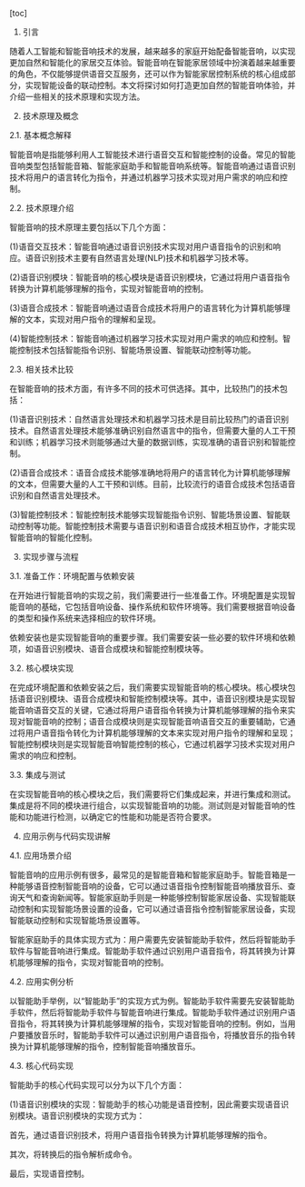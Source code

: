 
[toc]                    
                
                
1. 引言

随着人工智能和智能音响技术的发展，越来越多的家庭开始配备智能音响，以实现更加自然和智能化的家居交互体验。智能音响在智能家居领域中扮演着越来越重要的角色，不仅能够提供语音交互服务，还可以作为智能家居控制系统的核心组成部分，实现智能设备的联动控制。本文将探讨如何打造更加自然的智能音响体验，并介绍一些相关的技术原理和实现方法。

2. 技术原理及概念

2.1. 基本概念解释

智能音响是指能够利用人工智能技术进行语音交互和智能控制的设备。常见的智能音响类型包括智能音箱、智能家庭助手和智能音响系统等。智能音响通过语音识别技术将用户的语言转化为指令，并通过机器学习技术实现对用户需求的响应和控制。

2.2. 技术原理介绍

智能音响的技术原理主要包括以下几个方面：

(1)语音交互技术：智能音响通过语音识别技术实现对用户语音指令的识别和响应。语音识别技术主要有自然语言处理(NLP)技术和机器学习技术等。

(2)语音识别模块：智能音响的核心模块是语音识别模块，它通过将用户语音指令转换为计算机能够理解的指令，实现对智能音响的控制。

(3)语音合成技术：智能音响通过语音合成技术将用户的语言转化为计算机能够理解的文本，实现对用户指令的理解和呈现。

(4)智能控制技术：智能音响通过机器学习技术实现对用户需求的响应和控制。智能控制技术包括智能指令识别、智能场景设置、智能联动控制等功能。

2.3. 相关技术比较

在智能音响的技术方面，有许多不同的技术可供选择。其中，比较热门的技术包括：

(1)语音识别技术：自然语言处理技术和机器学习技术是目前比较热门的语音识别技术。自然语言处理技术能够准确识别自然语言中的指令，但需要大量的人工干预和训练；机器学习技术则能够通过大量的数据训练，实现准确的语音识别和智能控制。

(2)语音合成技术：语音合成技术能够准确地将用户的语言转化为计算机能够理解的文本，但需要大量的人工干预和训练。目前，比较流行的语音合成技术包括语音识别和自然语言处理技术。

(3)智能控制技术：智能控制技术能够实现智能指令识别、智能场景设置、智能联动控制等功能。智能控制技术需要与语音识别和语音合成技术相互协作，才能实现智能音响的智能化控制。

3. 实现步骤与流程

3.1. 准备工作：环境配置与依赖安装

在开始进行智能音响的实现之前，我们需要进行一些准备工作。环境配置是实现智能音响的基础，它包括音响设备、操作系统和软件环境等。我们需要根据音响设备的类型和操作系统来选择相应的软件环境。

依赖安装也是实现智能音响的重要步骤。我们需要安装一些必要的软件环境和依赖项，如语音识别模块、语音合成模块和智能控制模块等。

3.2. 核心模块实现

在完成环境配置和依赖安装之后，我们需要实现智能音响的核心模块。核心模块包括语音识别模块、语音合成模块和智能控制模块等。其中，语音识别模块是实现智能音响语音交互的关键，它通过将用户语音指令转换为计算机能够理解的指令来实现对智能音响的控制；语音合成模块则是实现智能音响语音交互的重要辅助，它通过将用户语音指令转化为计算机能够理解的文本来实现对用户指令的理解和呈现；智能控制模块则是实现智能音响智能控制的核心，它通过机器学习技术实现对用户需求的响应和控制。

3.3. 集成与测试

在实现智能音响的核心模块之后，我们需要将它们集成起来，并进行集成和测试。集成是将不同的模块进行组合，以实现智能音响的功能。测试则是对智能音响的性能和功能进行检测，以确定它的性能和功能是否符合要求。

4. 应用示例与代码实现讲解

4.1. 应用场景介绍

智能音响的应用示例有很多，最常见的是智能音箱和智能家庭助手。智能音箱是一种能够语音控制智能音响的设备，它可以通过语音指令控制智能音响播放音乐、查询天气和查询新闻等。智能家庭助手则是一种能够控制智能家居设备、实现智能联动控制和实现智能场景设置的设备，它可以通过语音指令控制智能家居设备，实现智能联动控制和实现智能场景设置等。

智能家庭助手的具体实现方式为：用户需要先安装智能助手软件，然后将智能助手软件与智能音响进行集成。智能助手软件通过识别用户语音指令，将其转换为计算机能够理解的指令，实现对智能音响的控制。

4.2. 应用实例分析

以智能助手举例，以“智能助手”的实现方式为例。智能助手软件需要先安装智能助手软件，然后将智能助手软件与智能音响进行集成。智能助手软件通过识别用户语音指令，将其转换为计算机能够理解的指令，实现对智能音响的控制。例如，当用户要播放音乐时，智能助手软件可以通过识别用户语音指令，将播放音乐的指令转换为计算机能够理解的指令，控制智能音响播放音乐。

4.3. 核心代码实现

智能助手的核心代码实现可以分为以下几个方面：

(1)语音识别模块的实现：智能助手的核心功能是语音控制，因此需要实现语音识别模块。语音识别模块的实现方式为：

首先，通过语音识别技术，将用户语音指令转换为计算机能够理解的指令。

其次，将转换后的指令解析成命令。

最后，实现语音控制。

